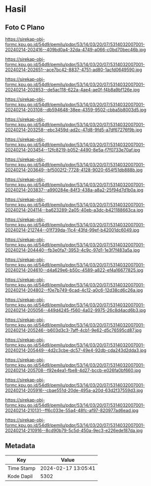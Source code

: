 # Hasil

## Foto C Plano

https://sirekap-obj-formc.kpu.go.id/54d9/pemilu/pdpr/53/14/03/20/07/5314032007001-20240214-202416--409bd0a4-32da-4749-a066-c0bd70bec46b.jpg

https://sirekap-obj-formc.kpu.go.id/54d9/pemilu/pdpr/53/14/03/20/07/5314032007001-20240214-202651--ace7bc42-8837-4751-ad80-1acfd0649590.jpg

https://sirekap-obj-formc.kpu.go.id/54d9/pemilu/pdpr/53/14/03/20/07/5314032007001-20240214-202853--de5ac118-622a-4ae4-ae0f-f4b8a9bf126e.jpg

https://sirekap-obj-formc.kpu.go.id/54d9/pemilu/pdpr/53/14/03/20/07/5314032007001-20240214-203108--db594648-38ee-4359-9502-cbba5b8003d5.jpg

https://sirekap-obj-formc.kpu.go.id/54d9/pemilu/pdpr/53/14/03/20/07/5314032007001-20240214-203258--ebc3459d-ad2c-47d8-9fd5-a7df67276f9b.jpg

https://sirekap-obj-formc.kpu.go.id/54d9/pemilu/pdpr/53/14/03/20/07/5314032007001-20240214-203454--12fc8219-b052-4490-8e5a-f7f0733e70af.jpg

https://sirekap-obj-formc.kpu.go.id/54d9/pemilu/pdpr/53/14/03/20/07/5314032007001-20240214-203649--bf5002f2-7728-4128-9020-654f51db888b.jpg

https://sirekap-obj-formc.kpu.go.id/54d9/pemilu/pdpr/53/14/03/20/07/5314032007001-20240214-203837--a990284e-84f3-438a-a8a2-25f94d7d1b0a.jpg

https://sirekap-obj-formc.kpu.go.id/54d9/pemilu/pdpr/53/14/03/20/07/5314032007001-20240214-204114--ba623289-2a05-40eb-a3dc-b421188663ca.jpg

https://sirekap-obj-formc.kpu.go.id/54d9/pemilu/pdpr/53/14/03/20/07/5314032007001-20240214-212744--01f739da-11c4-43fd-99ef-b42001dc6049.jpg

https://sirekap-obj-formc.kpu.go.id/54d9/pemilu/pdpr/53/14/03/20/07/5314032007001-20240214-204440--fb3e0fa7-3953-4c9c-97d1-1e3f7f483a5a.jpg

https://sirekap-obj-formc.kpu.go.id/54d9/pemilu/pdpr/53/14/03/20/07/5314032007001-20240214-204610--d4a629e6-b50c-4589-a822-ef4a16677825.jpg

https://sirekap-obj-formc.kpu.go.id/54d9/pemilu/pdpr/53/14/03/20/07/5314032007001-20240214-204802--f0e7b749-6cad-4c12-a0c6-12d38cd6c26a.jpg

https://sirekap-obj-formc.kpu.go.id/54d9/pemilu/pdpr/53/14/03/20/07/5314032007001-20240214-205056--449d4245-f560-4a02-9975-26c8d4acd6b3.jpg

https://sirekap-obj-formc.kpu.go.id/54d9/pemilu/pdpr/53/14/03/20/07/5314032007001-20240214-205246--b603d3c3-7aff-4cb1-9e62-d5c76595cd87.jpg

https://sirekap-obj-formc.kpu.go.id/54d9/pemilu/pdpr/53/14/03/20/07/5314032007001-20240214-205449--4d2c3cbe-dc57-49e4-92db-cda243d2dda3.jpg

https://sirekap-obj-formc.kpu.go.id/54d9/pemilu/pdpr/53/14/03/20/07/5314032007001-20240214-205708--f92e4ea1-fbe8-4d27-bccb-e026fa0bf660.jpg

https://sirekap-obj-formc.kpu.go.id/54d9/pemilu/pdpr/53/14/03/20/07/5314032007001-20240214-205916--cbae551d-20de-495a-a20d-63d2f37559d3.jpg

https://sirekap-obj-formc.kpu.go.id/54d9/pemilu/pdpr/53/14/03/20/07/5314032007001-20240214-210131--ff6c033e-55a4-48fc-af97-820977ad6ead.jpg

https://sirekap-obj-formc.kpu.go.id/54d9/pemilu/pdpr/53/14/03/20/07/5314032007001-20240214-210916--8cd90b79-5c5d-450a-9ec3-e226ede187da.jpg


## Metadata

| Key        | Value               |
| ---------- | ------------------- |
| Time Stamp | 2024-02-17 13:05:41 |
| Kode Dapil | 5302                |



